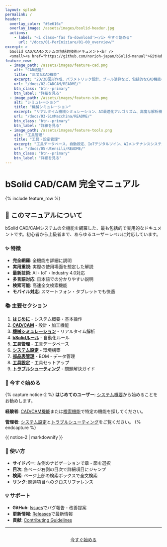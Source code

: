 ```yaml
---
layout: splash
permalink: /
header:
  overlay_color: "#5e616c"
  overlay_image: /assets/images/bsolid-header.jpg
  actions:
    - label: "<i class='fas fa-download'></i> 今すぐ始める"
      url: "/docs/01-PerIniziare/01-00_overview/"
excerpt: >
  bSolid CAD/CAMシステムの包括的技術ドキュメント<br />
  <small><a href="https://github.com/norioh-japan/bSolid-manual">GitHub で見る</a></small>
feature_row:
  - image_path: /assets/images/feature-cad.png
    alt: "CAD機能"
    title: "高度なCAD機能"
    excerpt: "2D/3D図形作成、パラメトリック設計、ブール演算など、包括的なCAD機能を詳細に解説。"
    url: "/docs/02-CADCAM/README/"
    btn_class: "btn--primary"
    btn_label: "詳細を見る"
  - image_path: /assets/images/feature-sim.png
    alt: "シミュレーション"
    title: "機械シミュレーション"
    excerpt: "リアルタイム機械シミュレーション、AI最適化アルゴリズム、高度な解析機能。"
    url: "/docs/03-SimMacchina/README/"
    btn_class: "btn--primary"
    btn_label: "詳細を見る"
  - image_path: /assets/images/feature-tools.png
    alt: "工具管理"
    title: "工具・設定管理"
    excerpt: "工具データベース、自動設定、IoTデジタルツイン、AIメンテナンスシステム。"
    url: "/docs/05-Utensili/README/"
    btn_class: "btn--primary"
    btn_label: "詳細を見る"
---
```


# bSolid CAD/CAM 完全マニュアル

{% include feature_row %}

## 🎯 このマニュアルについて

bSolid CAD/CAMシステムの全機能を網羅した、最も包括的で実用的なドキュメントです。初心者から上級者まで、あらゆるユーザーレベルに対応しています。

### ✨ 特徴

- **完全網羅**: 全機能を詳細に説明
- **実用重視**: 実際の使用場面を想定した解説
- **最新技術**: AI・IoT・Industry 4.0対応
- **多言語対応**: 日本語での分かりやすい説明
- **検索可能**: 高速全文検索機能
- **モバイル対応**: スマートフォン・タブレットでも快適

### 📚 主要セクション

1. **[はじめに](/docs/01-PerIniziare/README/)** - システム概要・基本操作
2. **[CAD/CAM](/docs/02-CADCAM/README/)** - 設計・加工機能
3. **[機械シミュレーション](/docs/03-SimMacchina/README/)** - リアルタイム解析
4. **[bSolidルール](/docs/04-RegolebSolid/README/)** - 自動化ルール
5. **[工具管理](/docs/05-Utensili/README/)** - 工具データベース
6. **[システム設定](/docs/06-Impostaz/README/)** - 環境構築
7. **[部品表管理](/docs/07-Distinte/README/)** - BOM・データ管理
8. **[工具設定](/docs/08-Attrezzaggio/README/)** - 工具セットアップ
9. **[トラブルシューティング](/docs/09-Troubleshooting/README/)** - 問題解決ガイド

### 🚀 今すぐ始める

{% capture notice-2 %}
**はじめてのユーザー**: [システム概要](/docs/01-PerIniziare/01-00_overview/)から始めることをお勧めします。

**経験者**: [CAD/CAM機能](/docs/02-CADCAM/README/)または[検索機能](#)で特定の機能を探してください。

**管理者**: [システム設定](/docs/06-Impostaz/README/)と[トラブルシューティング](/docs/09-Troubleshooting/README/)をご覧ください。
{% endcapture %}

<div class="notice">{{ notice-2 | markdownify }}</div>

### 📖 使い方

- **サイドバー**: 左側のナビゲーションで章・節を選択
- **目次**: 各ページ右側の目次で詳細項目にジャンプ
- **検索**: ページ上部の検索ボックスで全文検索
- **リンク**: 関連項目へのクロスリファレンス

### 💡 サポート

- **GitHub**: [Issues](https://github.com/norioh-japan/bSolid-manual/issues)でバグ報告・改善提案
- **更新情報**: [Releases](https://github.com/norioh-japan/bSolid-manual/releases)で最新情報
- **貢献**: [Contributing Guidelines](https://github.com/norioh-japan/bSolid-manual/blob/master/CONTRIBUTING.md)

---

<div style="text-align: center; margin: 2em 0;">
  <a href="/docs/01-PerIniziare/01-00_overview/" class="btn btn--primary btn--large">
    <i class="fas fa-rocket"></i> 今すぐ始める
  </a>
</div> 